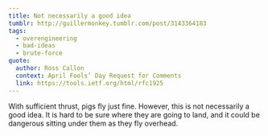 ```yaml
---
title: Not necessarily a good idea
tumblr: http://guillermonkey.tumblr.com/post/3143364183
tags:
  - overengineering
  - bad-ideas
  - brute-force
quote:
  author: Ross Callon
  context: April Fools’ Day Request for Comments
  link: https://tools.ietf.org/html/rfc1925
---
```


With sufficient thrust, pigs fly just fine. However, this is not necessarily a good idea. It is hard to be sure where they are going to land, and it could be dangerous sitting under them as they fly overhead.
